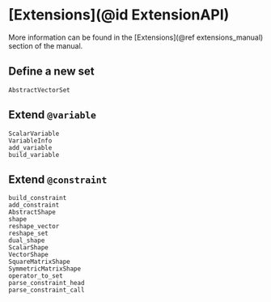 # [Extensions](@id ExtensionAPI)

More information can be found in the [Extensions](@ref extensions_manual)
section of the manual.

## Define a new set

```@docs
AbstractVectorSet
```

## Extend `@variable`

```@docs
ScalarVariable
VariableInfo
add_variable
build_variable
```

## Extend `@constraint`

```@docs
build_constraint
add_constraint
AbstractShape
shape
reshape_vector
reshape_set
dual_shape
ScalarShape
VectorShape
SquareMatrixShape
SymmetricMatrixShape
operator_to_set
parse_constraint_head
parse_constraint_call
```
